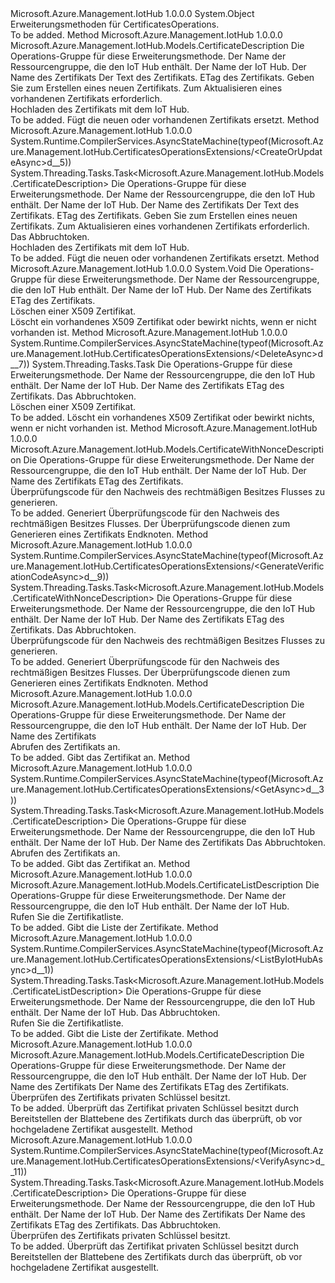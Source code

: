 <Type Name="CertificatesOperationsExtensions" FullName="Microsoft.Azure.Management.IotHub.CertificatesOperationsExtensions">
  <TypeSignature Language="C#" Value="public static class CertificatesOperationsExtensions" />
  <TypeSignature Language="ILAsm" Value=".class public auto ansi abstract sealed beforefieldinit CertificatesOperationsExtensions extends System.Object" />
  <TypeSignature Language="DocId" Value="T:Microsoft.Azure.Management.IotHub.CertificatesOperationsExtensions" />
  <TypeSignature Language="VB.NET" Value="Public Module CertificatesOperationsExtensions" />
  <TypeSignature Language="F#" Value="type CertificatesOperationsExtensions = class" />
  <AssemblyInfo>
    <AssemblyName>Microsoft.Azure.Management.IotHub</AssemblyName>
    <AssemblyVersion>1.0.0.0</AssemblyVersion>
  </AssemblyInfo>
  <Base>
    <BaseTypeName>System.Object</BaseTypeName>
  </Base>
  <Interfaces />
  <Docs>
    <summary>
            Erweiterungsmethoden für CertificatesOperations.
            </summary>
    <remarks>To be added.</remarks>
  </Docs>
  <Members>
    <Member MemberName="CreateOrUpdate">
      <MemberSignature Language="C#" Value="public static Microsoft.Azure.Management.IotHub.Models.CertificateDescription CreateOrUpdate (this Microsoft.Azure.Management.IotHub.ICertificatesOperations operations, string resourceGroupName, string resourceName, string certificateName, Microsoft.Azure.Management.IotHub.Models.CertificateBodyDescription certificateDescription, string ifMatch = null);" />
      <MemberSignature Language="ILAsm" Value=".method public static hidebysig class Microsoft.Azure.Management.IotHub.Models.CertificateDescription CreateOrUpdate(class Microsoft.Azure.Management.IotHub.ICertificatesOperations operations, string resourceGroupName, string resourceName, string certificateName, class Microsoft.Azure.Management.IotHub.Models.CertificateBodyDescription certificateDescription, string ifMatch) cil managed" />
      <MemberSignature Language="DocId" Value="M:Microsoft.Azure.Management.IotHub.CertificatesOperationsExtensions.CreateOrUpdate(Microsoft.Azure.Management.IotHub.ICertificatesOperations,System.String,System.String,System.String,Microsoft.Azure.Management.IotHub.Models.CertificateBodyDescription,System.String)" />
      <MemberSignature Language="F#" Value="static member CreateOrUpdate : Microsoft.Azure.Management.IotHub.ICertificatesOperations * string * string * string * Microsoft.Azure.Management.IotHub.Models.CertificateBodyDescription * string -&gt; Microsoft.Azure.Management.IotHub.Models.CertificateDescription" Usage="Microsoft.Azure.Management.IotHub.CertificatesOperationsExtensions.CreateOrUpdate (operations, resourceGroupName, resourceName, certificateName, certificateDescription, ifMatch)" />
      <MemberType>Method</MemberType>
      <AssemblyInfo>
        <AssemblyName>Microsoft.Azure.Management.IotHub</AssemblyName>
        <AssemblyVersion>1.0.0.0</AssemblyVersion>
      </AssemblyInfo>
      <ReturnValue>
        <ReturnType>Microsoft.Azure.Management.IotHub.Models.CertificateDescription</ReturnType>
      </ReturnValue>
      <Parameters>
        <Parameter Name="operations" Type="Microsoft.Azure.Management.IotHub.ICertificatesOperations" RefType="this" />
        <Parameter Name="resourceGroupName" Type="System.String" />
        <Parameter Name="resourceName" Type="System.String" />
        <Parameter Name="certificateName" Type="System.String" />
        <Parameter Name="certificateDescription" Type="Microsoft.Azure.Management.IotHub.Models.CertificateBodyDescription" />
        <Parameter Name="ifMatch" Type="System.String" />
      </Parameters>
      <Docs>
        <param name="operations">
            Die Operations-Gruppe für diese Erweiterungsmethode.
            </param>
        <param name="resourceGroupName">
            Der Name der Ressourcengruppe, die den IoT Hub enthält.
            </param>
        <param name="resourceName">
            Der Name der IoT Hub.
            </param>
        <param name="certificateName">
            Der Name des Zertifikats
            </param>
        <param name="certificateDescription">
            Der Text des Zertifikats.
            </param>
        <param name="ifMatch">
            ETag des Zertifikats. Geben Sie zum Erstellen eines neuen Zertifikats. Zum Aktualisieren eines vorhandenen Zertifikats erforderlich.
            </param>
        <summary>
            Hochladen des Zertifikats mit dem IoT Hub.
            </summary>
        <returns>To be added.</returns>
        <remarks>
            Fügt die neuen oder vorhandenen Zertifikats ersetzt.
            </remarks>
      </Docs>
    </Member>
    <Member MemberName="CreateOrUpdateAsync">
      <MemberSignature Language="C#" Value="public static System.Threading.Tasks.Task&lt;Microsoft.Azure.Management.IotHub.Models.CertificateDescription&gt; CreateOrUpdateAsync (this Microsoft.Azure.Management.IotHub.ICertificatesOperations operations, string resourceGroupName, string resourceName, string certificateName, Microsoft.Azure.Management.IotHub.Models.CertificateBodyDescription certificateDescription, string ifMatch = null, System.Threading.CancellationToken cancellationToken = null);" />
      <MemberSignature Language="ILAsm" Value=".method public static hidebysig class System.Threading.Tasks.Task`1&lt;class Microsoft.Azure.Management.IotHub.Models.CertificateDescription&gt; CreateOrUpdateAsync(class Microsoft.Azure.Management.IotHub.ICertificatesOperations operations, string resourceGroupName, string resourceName, string certificateName, class Microsoft.Azure.Management.IotHub.Models.CertificateBodyDescription certificateDescription, string ifMatch, valuetype System.Threading.CancellationToken cancellationToken) cil managed" />
      <MemberSignature Language="DocId" Value="M:Microsoft.Azure.Management.IotHub.CertificatesOperationsExtensions.CreateOrUpdateAsync(Microsoft.Azure.Management.IotHub.ICertificatesOperations,System.String,System.String,System.String,Microsoft.Azure.Management.IotHub.Models.CertificateBodyDescription,System.String,System.Threading.CancellationToken)" />
      <MemberSignature Language="F#" Value="static member CreateOrUpdateAsync : Microsoft.Azure.Management.IotHub.ICertificatesOperations * string * string * string * Microsoft.Azure.Management.IotHub.Models.CertificateBodyDescription * string * System.Threading.CancellationToken -&gt; System.Threading.Tasks.Task&lt;Microsoft.Azure.Management.IotHub.Models.CertificateDescription&gt;" Usage="Microsoft.Azure.Management.IotHub.CertificatesOperationsExtensions.CreateOrUpdateAsync (operations, resourceGroupName, resourceName, certificateName, certificateDescription, ifMatch, cancellationToken)" />
      <MemberType>Method</MemberType>
      <AssemblyInfo>
        <AssemblyName>Microsoft.Azure.Management.IotHub</AssemblyName>
        <AssemblyVersion>1.0.0.0</AssemblyVersion>
      </AssemblyInfo>
      <Attributes>
        <Attribute>
          <AttributeName>System.Runtime.CompilerServices.AsyncStateMachine(typeof(Microsoft.Azure.Management.IotHub.CertificatesOperationsExtensions/&lt;CreateOrUpdateAsync&gt;d__5))</AttributeName>
        </Attribute>
      </Attributes>
      <ReturnValue>
        <ReturnType>System.Threading.Tasks.Task&lt;Microsoft.Azure.Management.IotHub.Models.CertificateDescription&gt;</ReturnType>
      </ReturnValue>
      <Parameters>
        <Parameter Name="operations" Type="Microsoft.Azure.Management.IotHub.ICertificatesOperations" RefType="this" />
        <Parameter Name="resourceGroupName" Type="System.String" />
        <Parameter Name="resourceName" Type="System.String" />
        <Parameter Name="certificateName" Type="System.String" />
        <Parameter Name="certificateDescription" Type="Microsoft.Azure.Management.IotHub.Models.CertificateBodyDescription" />
        <Parameter Name="ifMatch" Type="System.String" />
        <Parameter Name="cancellationToken" Type="System.Threading.CancellationToken" />
      </Parameters>
      <Docs>
        <param name="operations">
            Die Operations-Gruppe für diese Erweiterungsmethode.
            </param>
        <param name="resourceGroupName">
            Der Name der Ressourcengruppe, die den IoT Hub enthält.
            </param>
        <param name="resourceName">
            Der Name der IoT Hub.
            </param>
        <param name="certificateName">
            Der Name des Zertifikats
            </param>
        <param name="certificateDescription">
            Der Text des Zertifikats.
            </param>
        <param name="ifMatch">
            ETag des Zertifikats. Geben Sie zum Erstellen eines neuen Zertifikats. Zum Aktualisieren eines vorhandenen Zertifikats erforderlich.
            </param>
        <param name="cancellationToken">
            Das Abbruchtoken.
            </param>
        <summary>
            Hochladen des Zertifikats mit dem IoT Hub.
            </summary>
        <returns>To be added.</returns>
        <remarks>
            Fügt die neuen oder vorhandenen Zertifikats ersetzt.
            </remarks>
      </Docs>
    </Member>
    <Member MemberName="Delete">
      <MemberSignature Language="C#" Value="public static void Delete (this Microsoft.Azure.Management.IotHub.ICertificatesOperations operations, string resourceGroupName, string resourceName, string certificateName, string ifMatch);" />
      <MemberSignature Language="ILAsm" Value=".method public static hidebysig void Delete(class Microsoft.Azure.Management.IotHub.ICertificatesOperations operations, string resourceGroupName, string resourceName, string certificateName, string ifMatch) cil managed" />
      <MemberSignature Language="DocId" Value="M:Microsoft.Azure.Management.IotHub.CertificatesOperationsExtensions.Delete(Microsoft.Azure.Management.IotHub.ICertificatesOperations,System.String,System.String,System.String,System.String)" />
      <MemberSignature Language="VB.NET" Value="&lt;Extension()&gt;&#xA;Public Sub Delete (operations As ICertificatesOperations, resourceGroupName As String, resourceName As String, certificateName As String, ifMatch As String)" />
      <MemberSignature Language="F#" Value="static member Delete : Microsoft.Azure.Management.IotHub.ICertificatesOperations * string * string * string * string -&gt; unit" Usage="Microsoft.Azure.Management.IotHub.CertificatesOperationsExtensions.Delete (operations, resourceGroupName, resourceName, certificateName, ifMatch)" />
      <MemberType>Method</MemberType>
      <AssemblyInfo>
        <AssemblyName>Microsoft.Azure.Management.IotHub</AssemblyName>
        <AssemblyVersion>1.0.0.0</AssemblyVersion>
      </AssemblyInfo>
      <ReturnValue>
        <ReturnType>System.Void</ReturnType>
      </ReturnValue>
      <Parameters>
        <Parameter Name="operations" Type="Microsoft.Azure.Management.IotHub.ICertificatesOperations" RefType="this" />
        <Parameter Name="resourceGroupName" Type="System.String" />
        <Parameter Name="resourceName" Type="System.String" />
        <Parameter Name="certificateName" Type="System.String" />
        <Parameter Name="ifMatch" Type="System.String" />
      </Parameters>
      <Docs>
        <param name="operations">
            Die Operations-Gruppe für diese Erweiterungsmethode.
            </param>
        <param name="resourceGroupName">
            Der Name der Ressourcengruppe, die den IoT Hub enthält.
            </param>
        <param name="resourceName">
            Der Name der IoT Hub.
            </param>
        <param name="certificateName">
            Der Name des Zertifikats
            </param>
        <param name="ifMatch">
            ETag des Zertifikats.
            </param>
        <summary>
            Löschen einer X509 Zertifikat.
            </summary>
        <remarks>
            Löscht ein vorhandenes X509 Zertifikat oder bewirkt nichts, wenn er nicht vorhanden ist.
            </remarks>
      </Docs>
    </Member>
    <Member MemberName="DeleteAsync">
      <MemberSignature Language="C#" Value="public static System.Threading.Tasks.Task DeleteAsync (this Microsoft.Azure.Management.IotHub.ICertificatesOperations operations, string resourceGroupName, string resourceName, string certificateName, string ifMatch, System.Threading.CancellationToken cancellationToken = null);" />
      <MemberSignature Language="ILAsm" Value=".method public static hidebysig class System.Threading.Tasks.Task DeleteAsync(class Microsoft.Azure.Management.IotHub.ICertificatesOperations operations, string resourceGroupName, string resourceName, string certificateName, string ifMatch, valuetype System.Threading.CancellationToken cancellationToken) cil managed" />
      <MemberSignature Language="DocId" Value="M:Microsoft.Azure.Management.IotHub.CertificatesOperationsExtensions.DeleteAsync(Microsoft.Azure.Management.IotHub.ICertificatesOperations,System.String,System.String,System.String,System.String,System.Threading.CancellationToken)" />
      <MemberSignature Language="F#" Value="static member DeleteAsync : Microsoft.Azure.Management.IotHub.ICertificatesOperations * string * string * string * string * System.Threading.CancellationToken -&gt; System.Threading.Tasks.Task" Usage="Microsoft.Azure.Management.IotHub.CertificatesOperationsExtensions.DeleteAsync (operations, resourceGroupName, resourceName, certificateName, ifMatch, cancellationToken)" />
      <MemberType>Method</MemberType>
      <AssemblyInfo>
        <AssemblyName>Microsoft.Azure.Management.IotHub</AssemblyName>
        <AssemblyVersion>1.0.0.0</AssemblyVersion>
      </AssemblyInfo>
      <Attributes>
        <Attribute>
          <AttributeName>System.Runtime.CompilerServices.AsyncStateMachine(typeof(Microsoft.Azure.Management.IotHub.CertificatesOperationsExtensions/&lt;DeleteAsync&gt;d__7))</AttributeName>
        </Attribute>
      </Attributes>
      <ReturnValue>
        <ReturnType>System.Threading.Tasks.Task</ReturnType>
      </ReturnValue>
      <Parameters>
        <Parameter Name="operations" Type="Microsoft.Azure.Management.IotHub.ICertificatesOperations" RefType="this" />
        <Parameter Name="resourceGroupName" Type="System.String" />
        <Parameter Name="resourceName" Type="System.String" />
        <Parameter Name="certificateName" Type="System.String" />
        <Parameter Name="ifMatch" Type="System.String" />
        <Parameter Name="cancellationToken" Type="System.Threading.CancellationToken" />
      </Parameters>
      <Docs>
        <param name="operations">
            Die Operations-Gruppe für diese Erweiterungsmethode.
            </param>
        <param name="resourceGroupName">
            Der Name der Ressourcengruppe, die den IoT Hub enthält.
            </param>
        <param name="resourceName">
            Der Name der IoT Hub.
            </param>
        <param name="certificateName">
            Der Name des Zertifikats
            </param>
        <param name="ifMatch">
            ETag des Zertifikats.
            </param>
        <param name="cancellationToken">
            Das Abbruchtoken.
            </param>
        <summary>
            Löschen einer X509 Zertifikat.
            </summary>
        <returns>To be added.</returns>
        <remarks>
            Löscht ein vorhandenes X509 Zertifikat oder bewirkt nichts, wenn er nicht vorhanden ist.
            </remarks>
      </Docs>
    </Member>
    <Member MemberName="GenerateVerificationCode">
      <MemberSignature Language="C#" Value="public static Microsoft.Azure.Management.IotHub.Models.CertificateWithNonceDescription GenerateVerificationCode (this Microsoft.Azure.Management.IotHub.ICertificatesOperations operations, string resourceGroupName, string resourceName, string certificateName, string ifMatch);" />
      <MemberSignature Language="ILAsm" Value=".method public static hidebysig class Microsoft.Azure.Management.IotHub.Models.CertificateWithNonceDescription GenerateVerificationCode(class Microsoft.Azure.Management.IotHub.ICertificatesOperations operations, string resourceGroupName, string resourceName, string certificateName, string ifMatch) cil managed" />
      <MemberSignature Language="DocId" Value="M:Microsoft.Azure.Management.IotHub.CertificatesOperationsExtensions.GenerateVerificationCode(Microsoft.Azure.Management.IotHub.ICertificatesOperations,System.String,System.String,System.String,System.String)" />
      <MemberSignature Language="VB.NET" Value="&lt;Extension()&gt;&#xA;Public Function GenerateVerificationCode (operations As ICertificatesOperations, resourceGroupName As String, resourceName As String, certificateName As String, ifMatch As String) As CertificateWithNonceDescription" />
      <MemberSignature Language="F#" Value="static member GenerateVerificationCode : Microsoft.Azure.Management.IotHub.ICertificatesOperations * string * string * string * string -&gt; Microsoft.Azure.Management.IotHub.Models.CertificateWithNonceDescription" Usage="Microsoft.Azure.Management.IotHub.CertificatesOperationsExtensions.GenerateVerificationCode (operations, resourceGroupName, resourceName, certificateName, ifMatch)" />
      <MemberType>Method</MemberType>
      <AssemblyInfo>
        <AssemblyName>Microsoft.Azure.Management.IotHub</AssemblyName>
        <AssemblyVersion>1.0.0.0</AssemblyVersion>
      </AssemblyInfo>
      <ReturnValue>
        <ReturnType>Microsoft.Azure.Management.IotHub.Models.CertificateWithNonceDescription</ReturnType>
      </ReturnValue>
      <Parameters>
        <Parameter Name="operations" Type="Microsoft.Azure.Management.IotHub.ICertificatesOperations" RefType="this" />
        <Parameter Name="resourceGroupName" Type="System.String" />
        <Parameter Name="resourceName" Type="System.String" />
        <Parameter Name="certificateName" Type="System.String" />
        <Parameter Name="ifMatch" Type="System.String" />
      </Parameters>
      <Docs>
        <param name="operations">
            Die Operations-Gruppe für diese Erweiterungsmethode.
            </param>
        <param name="resourceGroupName">
            Der Name der Ressourcengruppe, die den IoT Hub enthält.
            </param>
        <param name="resourceName">
            Der Name der IoT Hub.
            </param>
        <param name="certificateName">
            Der Name des Zertifikats
            </param>
        <param name="ifMatch">
            ETag des Zertifikats.
            </param>
        <summary>
            Überprüfungscode für den Nachweis des rechtmäßigen Besitzes Flusses zu generieren.
            </summary>
        <returns>To be added.</returns>
        <remarks>
            Generiert Überprüfungscode für den Nachweis des rechtmäßigen Besitzes Flusses. Der Überprüfungscode dienen zum Generieren eines Zertifikats Endknoten.
            </remarks>
      </Docs>
    </Member>
    <Member MemberName="GenerateVerificationCodeAsync">
      <MemberSignature Language="C#" Value="public static System.Threading.Tasks.Task&lt;Microsoft.Azure.Management.IotHub.Models.CertificateWithNonceDescription&gt; GenerateVerificationCodeAsync (this Microsoft.Azure.Management.IotHub.ICertificatesOperations operations, string resourceGroupName, string resourceName, string certificateName, string ifMatch, System.Threading.CancellationToken cancellationToken = null);" />
      <MemberSignature Language="ILAsm" Value=".method public static hidebysig class System.Threading.Tasks.Task`1&lt;class Microsoft.Azure.Management.IotHub.Models.CertificateWithNonceDescription&gt; GenerateVerificationCodeAsync(class Microsoft.Azure.Management.IotHub.ICertificatesOperations operations, string resourceGroupName, string resourceName, string certificateName, string ifMatch, valuetype System.Threading.CancellationToken cancellationToken) cil managed" />
      <MemberSignature Language="DocId" Value="M:Microsoft.Azure.Management.IotHub.CertificatesOperationsExtensions.GenerateVerificationCodeAsync(Microsoft.Azure.Management.IotHub.ICertificatesOperations,System.String,System.String,System.String,System.String,System.Threading.CancellationToken)" />
      <MemberSignature Language="F#" Value="static member GenerateVerificationCodeAsync : Microsoft.Azure.Management.IotHub.ICertificatesOperations * string * string * string * string * System.Threading.CancellationToken -&gt; System.Threading.Tasks.Task&lt;Microsoft.Azure.Management.IotHub.Models.CertificateWithNonceDescription&gt;" Usage="Microsoft.Azure.Management.IotHub.CertificatesOperationsExtensions.GenerateVerificationCodeAsync (operations, resourceGroupName, resourceName, certificateName, ifMatch, cancellationToken)" />
      <MemberType>Method</MemberType>
      <AssemblyInfo>
        <AssemblyName>Microsoft.Azure.Management.IotHub</AssemblyName>
        <AssemblyVersion>1.0.0.0</AssemblyVersion>
      </AssemblyInfo>
      <Attributes>
        <Attribute>
          <AttributeName>System.Runtime.CompilerServices.AsyncStateMachine(typeof(Microsoft.Azure.Management.IotHub.CertificatesOperationsExtensions/&lt;GenerateVerificationCodeAsync&gt;d__9))</AttributeName>
        </Attribute>
      </Attributes>
      <ReturnValue>
        <ReturnType>System.Threading.Tasks.Task&lt;Microsoft.Azure.Management.IotHub.Models.CertificateWithNonceDescription&gt;</ReturnType>
      </ReturnValue>
      <Parameters>
        <Parameter Name="operations" Type="Microsoft.Azure.Management.IotHub.ICertificatesOperations" RefType="this" />
        <Parameter Name="resourceGroupName" Type="System.String" />
        <Parameter Name="resourceName" Type="System.String" />
        <Parameter Name="certificateName" Type="System.String" />
        <Parameter Name="ifMatch" Type="System.String" />
        <Parameter Name="cancellationToken" Type="System.Threading.CancellationToken" />
      </Parameters>
      <Docs>
        <param name="operations">
            Die Operations-Gruppe für diese Erweiterungsmethode.
            </param>
        <param name="resourceGroupName">
            Der Name der Ressourcengruppe, die den IoT Hub enthält.
            </param>
        <param name="resourceName">
            Der Name der IoT Hub.
            </param>
        <param name="certificateName">
            Der Name des Zertifikats
            </param>
        <param name="ifMatch">
            ETag des Zertifikats.
            </param>
        <param name="cancellationToken">
            Das Abbruchtoken.
            </param>
        <summary>
            Überprüfungscode für den Nachweis des rechtmäßigen Besitzes Flusses zu generieren.
            </summary>
        <returns>To be added.</returns>
        <remarks>
            Generiert Überprüfungscode für den Nachweis des rechtmäßigen Besitzes Flusses. Der Überprüfungscode dienen zum Generieren eines Zertifikats Endknoten.
            </remarks>
      </Docs>
    </Member>
    <Member MemberName="Get">
      <MemberSignature Language="C#" Value="public static Microsoft.Azure.Management.IotHub.Models.CertificateDescription Get (this Microsoft.Azure.Management.IotHub.ICertificatesOperations operations, string resourceGroupName, string resourceName, string certificateName);" />
      <MemberSignature Language="ILAsm" Value=".method public static hidebysig class Microsoft.Azure.Management.IotHub.Models.CertificateDescription Get(class Microsoft.Azure.Management.IotHub.ICertificatesOperations operations, string resourceGroupName, string resourceName, string certificateName) cil managed" />
      <MemberSignature Language="DocId" Value="M:Microsoft.Azure.Management.IotHub.CertificatesOperationsExtensions.Get(Microsoft.Azure.Management.IotHub.ICertificatesOperations,System.String,System.String,System.String)" />
      <MemberSignature Language="VB.NET" Value="&lt;Extension()&gt;&#xA;Public Function Get (operations As ICertificatesOperations, resourceGroupName As String, resourceName As String, certificateName As String) As CertificateDescription" />
      <MemberSignature Language="F#" Value="static member Get : Microsoft.Azure.Management.IotHub.ICertificatesOperations * string * string * string -&gt; Microsoft.Azure.Management.IotHub.Models.CertificateDescription" Usage="Microsoft.Azure.Management.IotHub.CertificatesOperationsExtensions.Get (operations, resourceGroupName, resourceName, certificateName)" />
      <MemberType>Method</MemberType>
      <AssemblyInfo>
        <AssemblyName>Microsoft.Azure.Management.IotHub</AssemblyName>
        <AssemblyVersion>1.0.0.0</AssemblyVersion>
      </AssemblyInfo>
      <ReturnValue>
        <ReturnType>Microsoft.Azure.Management.IotHub.Models.CertificateDescription</ReturnType>
      </ReturnValue>
      <Parameters>
        <Parameter Name="operations" Type="Microsoft.Azure.Management.IotHub.ICertificatesOperations" RefType="this" />
        <Parameter Name="resourceGroupName" Type="System.String" />
        <Parameter Name="resourceName" Type="System.String" />
        <Parameter Name="certificateName" Type="System.String" />
      </Parameters>
      <Docs>
        <param name="operations">
            Die Operations-Gruppe für diese Erweiterungsmethode.
            </param>
        <param name="resourceGroupName">
            Der Name der Ressourcengruppe, die den IoT Hub enthält.
            </param>
        <param name="resourceName">
            Der Name der IoT Hub.
            </param>
        <param name="certificateName">
            Der Name des Zertifikats
            </param>
        <summary>
            Abrufen des Zertifikats an.
            </summary>
        <returns>To be added.</returns>
        <remarks>
            Gibt das Zertifikat an.
            </remarks>
      </Docs>
    </Member>
    <Member MemberName="GetAsync">
      <MemberSignature Language="C#" Value="public static System.Threading.Tasks.Task&lt;Microsoft.Azure.Management.IotHub.Models.CertificateDescription&gt; GetAsync (this Microsoft.Azure.Management.IotHub.ICertificatesOperations operations, string resourceGroupName, string resourceName, string certificateName, System.Threading.CancellationToken cancellationToken = null);" />
      <MemberSignature Language="ILAsm" Value=".method public static hidebysig class System.Threading.Tasks.Task`1&lt;class Microsoft.Azure.Management.IotHub.Models.CertificateDescription&gt; GetAsync(class Microsoft.Azure.Management.IotHub.ICertificatesOperations operations, string resourceGroupName, string resourceName, string certificateName, valuetype System.Threading.CancellationToken cancellationToken) cil managed" />
      <MemberSignature Language="DocId" Value="M:Microsoft.Azure.Management.IotHub.CertificatesOperationsExtensions.GetAsync(Microsoft.Azure.Management.IotHub.ICertificatesOperations,System.String,System.String,System.String,System.Threading.CancellationToken)" />
      <MemberSignature Language="F#" Value="static member GetAsync : Microsoft.Azure.Management.IotHub.ICertificatesOperations * string * string * string * System.Threading.CancellationToken -&gt; System.Threading.Tasks.Task&lt;Microsoft.Azure.Management.IotHub.Models.CertificateDescription&gt;" Usage="Microsoft.Azure.Management.IotHub.CertificatesOperationsExtensions.GetAsync (operations, resourceGroupName, resourceName, certificateName, cancellationToken)" />
      <MemberType>Method</MemberType>
      <AssemblyInfo>
        <AssemblyName>Microsoft.Azure.Management.IotHub</AssemblyName>
        <AssemblyVersion>1.0.0.0</AssemblyVersion>
      </AssemblyInfo>
      <Attributes>
        <Attribute>
          <AttributeName>System.Runtime.CompilerServices.AsyncStateMachine(typeof(Microsoft.Azure.Management.IotHub.CertificatesOperationsExtensions/&lt;GetAsync&gt;d__3))</AttributeName>
        </Attribute>
      </Attributes>
      <ReturnValue>
        <ReturnType>System.Threading.Tasks.Task&lt;Microsoft.Azure.Management.IotHub.Models.CertificateDescription&gt;</ReturnType>
      </ReturnValue>
      <Parameters>
        <Parameter Name="operations" Type="Microsoft.Azure.Management.IotHub.ICertificatesOperations" RefType="this" />
        <Parameter Name="resourceGroupName" Type="System.String" />
        <Parameter Name="resourceName" Type="System.String" />
        <Parameter Name="certificateName" Type="System.String" />
        <Parameter Name="cancellationToken" Type="System.Threading.CancellationToken" />
      </Parameters>
      <Docs>
        <param name="operations">
            Die Operations-Gruppe für diese Erweiterungsmethode.
            </param>
        <param name="resourceGroupName">
            Der Name der Ressourcengruppe, die den IoT Hub enthält.
            </param>
        <param name="resourceName">
            Der Name der IoT Hub.
            </param>
        <param name="certificateName">
            Der Name des Zertifikats
            </param>
        <param name="cancellationToken">
            Das Abbruchtoken.
            </param>
        <summary>
            Abrufen des Zertifikats an.
            </summary>
        <returns>To be added.</returns>
        <remarks>
            Gibt das Zertifikat an.
            </remarks>
      </Docs>
    </Member>
    <Member MemberName="ListByIotHub">
      <MemberSignature Language="C#" Value="public static Microsoft.Azure.Management.IotHub.Models.CertificateListDescription ListByIotHub (this Microsoft.Azure.Management.IotHub.ICertificatesOperations operations, string resourceGroupName, string resourceName);" />
      <MemberSignature Language="ILAsm" Value=".method public static hidebysig class Microsoft.Azure.Management.IotHub.Models.CertificateListDescription ListByIotHub(class Microsoft.Azure.Management.IotHub.ICertificatesOperations operations, string resourceGroupName, string resourceName) cil managed" />
      <MemberSignature Language="DocId" Value="M:Microsoft.Azure.Management.IotHub.CertificatesOperationsExtensions.ListByIotHub(Microsoft.Azure.Management.IotHub.ICertificatesOperations,System.String,System.String)" />
      <MemberSignature Language="VB.NET" Value="&lt;Extension()&gt;&#xA;Public Function ListByIotHub (operations As ICertificatesOperations, resourceGroupName As String, resourceName As String) As CertificateListDescription" />
      <MemberSignature Language="F#" Value="static member ListByIotHub : Microsoft.Azure.Management.IotHub.ICertificatesOperations * string * string -&gt; Microsoft.Azure.Management.IotHub.Models.CertificateListDescription" Usage="Microsoft.Azure.Management.IotHub.CertificatesOperationsExtensions.ListByIotHub (operations, resourceGroupName, resourceName)" />
      <MemberType>Method</MemberType>
      <AssemblyInfo>
        <AssemblyName>Microsoft.Azure.Management.IotHub</AssemblyName>
        <AssemblyVersion>1.0.0.0</AssemblyVersion>
      </AssemblyInfo>
      <ReturnValue>
        <ReturnType>Microsoft.Azure.Management.IotHub.Models.CertificateListDescription</ReturnType>
      </ReturnValue>
      <Parameters>
        <Parameter Name="operations" Type="Microsoft.Azure.Management.IotHub.ICertificatesOperations" RefType="this" />
        <Parameter Name="resourceGroupName" Type="System.String" />
        <Parameter Name="resourceName" Type="System.String" />
      </Parameters>
      <Docs>
        <param name="operations">
            Die Operations-Gruppe für diese Erweiterungsmethode.
            </param>
        <param name="resourceGroupName">
            Der Name der Ressourcengruppe, die den IoT Hub enthält.
            </param>
        <param name="resourceName">
            Der Name der IoT Hub.
            </param>
        <summary>
            Rufen Sie die Zertifikatliste.
            </summary>
        <returns>To be added.</returns>
        <remarks>
            Gibt die Liste der Zertifikate.
            </remarks>
      </Docs>
    </Member>
    <Member MemberName="ListByIotHubAsync">
      <MemberSignature Language="C#" Value="public static System.Threading.Tasks.Task&lt;Microsoft.Azure.Management.IotHub.Models.CertificateListDescription&gt; ListByIotHubAsync (this Microsoft.Azure.Management.IotHub.ICertificatesOperations operations, string resourceGroupName, string resourceName, System.Threading.CancellationToken cancellationToken = null);" />
      <MemberSignature Language="ILAsm" Value=".method public static hidebysig class System.Threading.Tasks.Task`1&lt;class Microsoft.Azure.Management.IotHub.Models.CertificateListDescription&gt; ListByIotHubAsync(class Microsoft.Azure.Management.IotHub.ICertificatesOperations operations, string resourceGroupName, string resourceName, valuetype System.Threading.CancellationToken cancellationToken) cil managed" />
      <MemberSignature Language="DocId" Value="M:Microsoft.Azure.Management.IotHub.CertificatesOperationsExtensions.ListByIotHubAsync(Microsoft.Azure.Management.IotHub.ICertificatesOperations,System.String,System.String,System.Threading.CancellationToken)" />
      <MemberSignature Language="F#" Value="static member ListByIotHubAsync : Microsoft.Azure.Management.IotHub.ICertificatesOperations * string * string * System.Threading.CancellationToken -&gt; System.Threading.Tasks.Task&lt;Microsoft.Azure.Management.IotHub.Models.CertificateListDescription&gt;" Usage="Microsoft.Azure.Management.IotHub.CertificatesOperationsExtensions.ListByIotHubAsync (operations, resourceGroupName, resourceName, cancellationToken)" />
      <MemberType>Method</MemberType>
      <AssemblyInfo>
        <AssemblyName>Microsoft.Azure.Management.IotHub</AssemblyName>
        <AssemblyVersion>1.0.0.0</AssemblyVersion>
      </AssemblyInfo>
      <Attributes>
        <Attribute>
          <AttributeName>System.Runtime.CompilerServices.AsyncStateMachine(typeof(Microsoft.Azure.Management.IotHub.CertificatesOperationsExtensions/&lt;ListByIotHubAsync&gt;d__1))</AttributeName>
        </Attribute>
      </Attributes>
      <ReturnValue>
        <ReturnType>System.Threading.Tasks.Task&lt;Microsoft.Azure.Management.IotHub.Models.CertificateListDescription&gt;</ReturnType>
      </ReturnValue>
      <Parameters>
        <Parameter Name="operations" Type="Microsoft.Azure.Management.IotHub.ICertificatesOperations" RefType="this" />
        <Parameter Name="resourceGroupName" Type="System.String" />
        <Parameter Name="resourceName" Type="System.String" />
        <Parameter Name="cancellationToken" Type="System.Threading.CancellationToken" />
      </Parameters>
      <Docs>
        <param name="operations">
            Die Operations-Gruppe für diese Erweiterungsmethode.
            </param>
        <param name="resourceGroupName">
            Der Name der Ressourcengruppe, die den IoT Hub enthält.
            </param>
        <param name="resourceName">
            Der Name der IoT Hub.
            </param>
        <param name="cancellationToken">
            Das Abbruchtoken.
            </param>
        <summary>
            Rufen Sie die Zertifikatliste.
            </summary>
        <returns>To be added.</returns>
        <remarks>
            Gibt die Liste der Zertifikate.
            </remarks>
      </Docs>
    </Member>
    <Member MemberName="Verify">
      <MemberSignature Language="C#" Value="public static Microsoft.Azure.Management.IotHub.Models.CertificateDescription Verify (this Microsoft.Azure.Management.IotHub.ICertificatesOperations operations, string resourceGroupName, string resourceName, string certificateName, Microsoft.Azure.Management.IotHub.Models.CertificateVerificationDescription certificateVerificationBody, string ifMatch);" />
      <MemberSignature Language="ILAsm" Value=".method public static hidebysig class Microsoft.Azure.Management.IotHub.Models.CertificateDescription Verify(class Microsoft.Azure.Management.IotHub.ICertificatesOperations operations, string resourceGroupName, string resourceName, string certificateName, class Microsoft.Azure.Management.IotHub.Models.CertificateVerificationDescription certificateVerificationBody, string ifMatch) cil managed" />
      <MemberSignature Language="DocId" Value="M:Microsoft.Azure.Management.IotHub.CertificatesOperationsExtensions.Verify(Microsoft.Azure.Management.IotHub.ICertificatesOperations,System.String,System.String,System.String,Microsoft.Azure.Management.IotHub.Models.CertificateVerificationDescription,System.String)" />
      <MemberSignature Language="VB.NET" Value="&lt;Extension()&gt;&#xA;Public Function Verify (operations As ICertificatesOperations, resourceGroupName As String, resourceName As String, certificateName As String, certificateVerificationBody As CertificateVerificationDescription, ifMatch As String) As CertificateDescription" />
      <MemberSignature Language="F#" Value="static member Verify : Microsoft.Azure.Management.IotHub.ICertificatesOperations * string * string * string * Microsoft.Azure.Management.IotHub.Models.CertificateVerificationDescription * string -&gt; Microsoft.Azure.Management.IotHub.Models.CertificateDescription" Usage="Microsoft.Azure.Management.IotHub.CertificatesOperationsExtensions.Verify (operations, resourceGroupName, resourceName, certificateName, certificateVerificationBody, ifMatch)" />
      <MemberType>Method</MemberType>
      <AssemblyInfo>
        <AssemblyName>Microsoft.Azure.Management.IotHub</AssemblyName>
        <AssemblyVersion>1.0.0.0</AssemblyVersion>
      </AssemblyInfo>
      <ReturnValue>
        <ReturnType>Microsoft.Azure.Management.IotHub.Models.CertificateDescription</ReturnType>
      </ReturnValue>
      <Parameters>
        <Parameter Name="operations" Type="Microsoft.Azure.Management.IotHub.ICertificatesOperations" RefType="this" />
        <Parameter Name="resourceGroupName" Type="System.String" />
        <Parameter Name="resourceName" Type="System.String" />
        <Parameter Name="certificateName" Type="System.String" />
        <Parameter Name="certificateVerificationBody" Type="Microsoft.Azure.Management.IotHub.Models.CertificateVerificationDescription" />
        <Parameter Name="ifMatch" Type="System.String" />
      </Parameters>
      <Docs>
        <param name="operations">
            Die Operations-Gruppe für diese Erweiterungsmethode.
            </param>
        <param name="resourceGroupName">
            Der Name der Ressourcengruppe, die den IoT Hub enthält.
            </param>
        <param name="resourceName">
            Der Name der IoT Hub.
            </param>
        <param name="certificateName">
            Der Name des Zertifikats
            </param>
        <param name="certificateVerificationBody">
            Der Name des Zertifikats
            </param>
        <param name="ifMatch">
            ETag des Zertifikats.
            </param>
        <summary>
            Überprüfen des Zertifikats privaten Schlüssel besitzt.
            </summary>
        <returns>To be added.</returns>
        <remarks>
            Überprüft das Zertifikat privaten Schlüssel besitzt durch Bereitstellen der Blattebene des Zertifikats durch das überprüft, ob vor hochgeladene Zertifikat ausgestellt.
            </remarks>
      </Docs>
    </Member>
    <Member MemberName="VerifyAsync">
      <MemberSignature Language="C#" Value="public static System.Threading.Tasks.Task&lt;Microsoft.Azure.Management.IotHub.Models.CertificateDescription&gt; VerifyAsync (this Microsoft.Azure.Management.IotHub.ICertificatesOperations operations, string resourceGroupName, string resourceName, string certificateName, Microsoft.Azure.Management.IotHub.Models.CertificateVerificationDescription certificateVerificationBody, string ifMatch, System.Threading.CancellationToken cancellationToken = null);" />
      <MemberSignature Language="ILAsm" Value=".method public static hidebysig class System.Threading.Tasks.Task`1&lt;class Microsoft.Azure.Management.IotHub.Models.CertificateDescription&gt; VerifyAsync(class Microsoft.Azure.Management.IotHub.ICertificatesOperations operations, string resourceGroupName, string resourceName, string certificateName, class Microsoft.Azure.Management.IotHub.Models.CertificateVerificationDescription certificateVerificationBody, string ifMatch, valuetype System.Threading.CancellationToken cancellationToken) cil managed" />
      <MemberSignature Language="DocId" Value="M:Microsoft.Azure.Management.IotHub.CertificatesOperationsExtensions.VerifyAsync(Microsoft.Azure.Management.IotHub.ICertificatesOperations,System.String,System.String,System.String,Microsoft.Azure.Management.IotHub.Models.CertificateVerificationDescription,System.String,System.Threading.CancellationToken)" />
      <MemberSignature Language="F#" Value="static member VerifyAsync : Microsoft.Azure.Management.IotHub.ICertificatesOperations * string * string * string * Microsoft.Azure.Management.IotHub.Models.CertificateVerificationDescription * string * System.Threading.CancellationToken -&gt; System.Threading.Tasks.Task&lt;Microsoft.Azure.Management.IotHub.Models.CertificateDescription&gt;" Usage="Microsoft.Azure.Management.IotHub.CertificatesOperationsExtensions.VerifyAsync (operations, resourceGroupName, resourceName, certificateName, certificateVerificationBody, ifMatch, cancellationToken)" />
      <MemberType>Method</MemberType>
      <AssemblyInfo>
        <AssemblyName>Microsoft.Azure.Management.IotHub</AssemblyName>
        <AssemblyVersion>1.0.0.0</AssemblyVersion>
      </AssemblyInfo>
      <Attributes>
        <Attribute>
          <AttributeName>System.Runtime.CompilerServices.AsyncStateMachine(typeof(Microsoft.Azure.Management.IotHub.CertificatesOperationsExtensions/&lt;VerifyAsync&gt;d__11))</AttributeName>
        </Attribute>
      </Attributes>
      <ReturnValue>
        <ReturnType>System.Threading.Tasks.Task&lt;Microsoft.Azure.Management.IotHub.Models.CertificateDescription&gt;</ReturnType>
      </ReturnValue>
      <Parameters>
        <Parameter Name="operations" Type="Microsoft.Azure.Management.IotHub.ICertificatesOperations" RefType="this" />
        <Parameter Name="resourceGroupName" Type="System.String" />
        <Parameter Name="resourceName" Type="System.String" />
        <Parameter Name="certificateName" Type="System.String" />
        <Parameter Name="certificateVerificationBody" Type="Microsoft.Azure.Management.IotHub.Models.CertificateVerificationDescription" />
        <Parameter Name="ifMatch" Type="System.String" />
        <Parameter Name="cancellationToken" Type="System.Threading.CancellationToken" />
      </Parameters>
      <Docs>
        <param name="operations">
            Die Operations-Gruppe für diese Erweiterungsmethode.
            </param>
        <param name="resourceGroupName">
            Der Name der Ressourcengruppe, die den IoT Hub enthält.
            </param>
        <param name="resourceName">
            Der Name der IoT Hub.
            </param>
        <param name="certificateName">
            Der Name des Zertifikats
            </param>
        <param name="certificateVerificationBody">
            Der Name des Zertifikats
            </param>
        <param name="ifMatch">
            ETag des Zertifikats.
            </param>
        <param name="cancellationToken">
            Das Abbruchtoken.
            </param>
        <summary>
            Überprüfen des Zertifikats privaten Schlüssel besitzt.
            </summary>
        <returns>To be added.</returns>
        <remarks>
            Überprüft das Zertifikat privaten Schlüssel besitzt durch Bereitstellen der Blattebene des Zertifikats durch das überprüft, ob vor hochgeladene Zertifikat ausgestellt.
            </remarks>
      </Docs>
    </Member>
  </Members>
</Type>